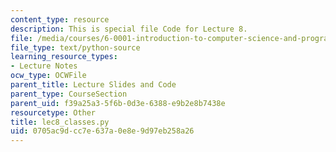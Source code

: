 ```yaml
---
content_type: resource
description: This is special file Code for Lecture 8.
file: /media/courses/6-0001-introduction-to-computer-science-and-programming-in-python-fall-2016/0705ac9dcc7e637a0e8e9d97eb258a26_lec8_classes.py
file_type: text/python-source
learning_resource_types:
- Lecture Notes
ocw_type: OCWFile
parent_title: Lecture Slides and Code
parent_type: CourseSection
parent_uid: f39a25a3-5f6b-0d3e-6388-e9b2e8b7438e
resourcetype: Other
title: lec8_classes.py
uid: 0705ac9d-cc7e-637a-0e8e-9d97eb258a26
---
```

